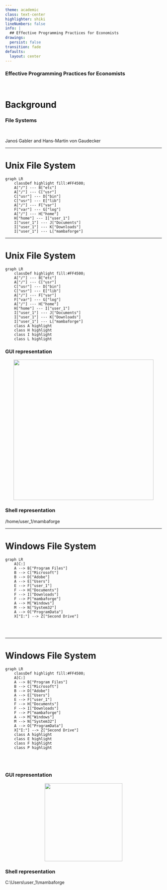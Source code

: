 ```yaml
---
theme: academic
class: text-center
highlighter: shiki
lineNumbers: false
info: |
  ## Effective Programming Practices for Economists
drawings:
  persist: false
transition: fade
defaults:
  layout: center
---
```


### Effective Programming Practices for Economists

<br/>

# Background

### File Systems

<br/>

Janoś Gabler and Hans-Martin von Gaudecker


---

# Unix File System

<div class="grid grid-cols-2 gap-45">
<div>

```mermaid {theme: 'dark', scale: 1}
graph LR
    classDef highlight fill:#FF4500;
    A["/"] --- B["etc"]
    A["/"] --- C["usr"]
    C["usr"] --- D["bin"]
    C["usr"] --- E["lib"]
    A["/"] --- F["var"]
    F["var"] --- G["log"]
    A["/"] --- H["home"]
    H["home"] --- I["user_1"]
    I["user_1"] --- J["Documents"]
    I["user_1"] --- K["Downloads"]
    I["user_1"] --- L["mambaforge"]
```
</div>
<div>

</div>
</div>


---

# Unix File System

<div class="grid grid-cols-2 gap-45">
<div>

```mermaid {theme: 'dark', scale: 1}
graph LR
    classDef highlight fill:#FF4500;
    A["/"] --- B["etc"]
    A["/"] --- C["usr"]
    C["usr"] --- D["bin"]
    C["usr"] --- E["lib"]
    A["/"] --- F["var"]
    F["var"] --- G["log"]
    A["/"] --- H["home"]
    H["home"] --- I["user_1"]
    I["user_1"] --- J["Documents"]
    I["user_1"] --- K["Downloads"]
    I["user_1"] --- L["mambaforge"]
    class A highlight
    class H highlight
    class I highlight
    class L highlight
```
</div>
<div>

<div v-click>

### GUI representation

<center>
<img src="unix_path_mambaforge.png" width=450>
</center>

</div>

<div v-click>

### Shell representation

/home/user_1/mambaforge

</div>
</div>
</div>


---

# Windows File System

<div class="grid grid-cols-2 gap-45">
<div>

```mermaid {theme: 'dark', scale: 0.8}
graph LR
    A[C:]
    A --> B["Program Files"]
    B --> C["Microsoft"]
    B --> D["Adobe"]
    A --> E["Users"]
    E --> F["user_1"]
    F --> H["Documents"]
    F --> I["Downloads"]
    F --> P["mambaforge"]
    A --> M["Windows"]
    M --> N["System32"]
    A --> O["ProgramData"]
    X["I:"] --> Z["Second Drive"]
```
<br/>
<br/>
</div>
<div>

</div>
</div>


---

# Windows File System

<div class="grid grid-cols-2 gap-45">
<div>

```mermaid {theme: 'dark', scale: 0.8}
graph LR
    classDef highlight fill:#FF4500;
    A[C:]
    A --> B["Program Files"]
    B --> C["Microsoft"]
    B --> D["Adobe"]
    A --> E["Users"]
    E --> F["user_1"]
    F --> H["Documents"]
    F --> I["Downloads"]
    F --> P["mambaforge"]
    A --> M["Windows"]
    M --> N["System32"]
    A --> O["ProgramData"]
    X["I:"] --> Z["Second Drive"]
    class A highlight
    class E highlight
    class F highlight
    class P highlight
```
<br/>
<br/>
</div>
<div>

<div v-click>

### GUI representation

<center>
<img src="windows_path_mambaforge.png" width=250>
</center>

</div>

<div v-click>

### Shell representation

C:\Users\user_1\mambaforge

</div>
</div>
</div>
